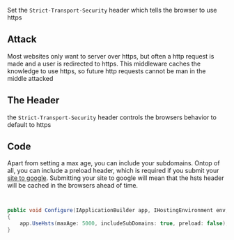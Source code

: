 Set the `Strict-Transport-Security` header which tells the browser to use https

## Attack

Most websites only want to server over https, but often a http request is made and a user is redirected to https. This middleware caches the knowledge to use https, so future http requests cannot be man in the middle attacked


## The Header

the `Strict-Transport-Security` header controls the browsers behavior to default to https

## Code 


Apart from setting a max age, you can include your subdomains. Ontop of all, you can include a preload header, which is required if you submit your [site to google](https://hstspreload.org/). Submitting your site to google will mean that the hsts header will be cached in the browsers ahead of time. 

```csharp


public void Configure(IApplicationBuilder app, IHostingEnvironment env, ILoggerFactory loggerFactory)
{
    app.UseHsts(maxAge: 5000, includeSubDomains: true, preload: false);
}

```